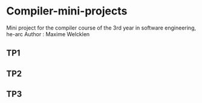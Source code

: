# Compiler-mini-projects

Mini project for the compiler course of the 3rd year in software engineering, he-arc
Author : Maxime Welcklen

## TP1

## TP2

## TP3
